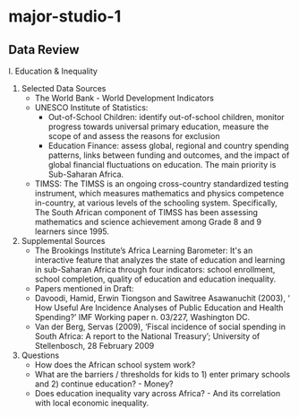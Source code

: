 # major-studio-1

## Data Review
I. Education & Inequality
1. Selected Data Sources
    - The World Bank - World Development Indicators
    - UNESCO Institute of Statistics:
      - Out-of-School Children: identify out-of-school children, monitor progress towards universal primary education, measure the scope of and assess the reasons for exclusion
      - Education Finance: assess global, regional and country spending patterns, links between funding and outcomes, and the impact of global financial fluctuations on education. The main priority is Sub-Saharan Africa.
    - TIMSS: The TIMSS is an ongoing cross-country standardized testing instrument, which measures mathematics and physics competence in-country, at various levels of the schooling system. Specifically, The South African component of TIMSS has been assessing mathematics and science achievement among Grade 8 and 9 learners since 1995.
2. Supplemental Sources
    -  The Brookings Institute’s Africa Learning Barometer: It's an interactive feature that analyzes the state of education and learning in sub-Saharan Africa through four indicators: school enrollment, school completion, quality of education and education inequality. 
    -  Papers mentioned in Draft: 
      -  Davoodi, Hamid, Erwin Tiongson and Sawitree Asawanuchit (2003), ‘ How Useful Are Incidence Analyses of Public Education and Health Spending?’ IMF Working paper n. 03/227, Washington DC.
      -  Van der Berg, Servas (2009), ‘Fiscal incidence of social spending in South Africa: A report to the National Treasury’; University of Stellenbosch, 28 February 2009
3. Questions
    - How does the African school system work?
    - What are the barriers / thresholds for kids to 1) enter primary schools and 2) continue education? - Money?
    - Does education inequality vary across Africa? - And its correlation with local economic inequality.
